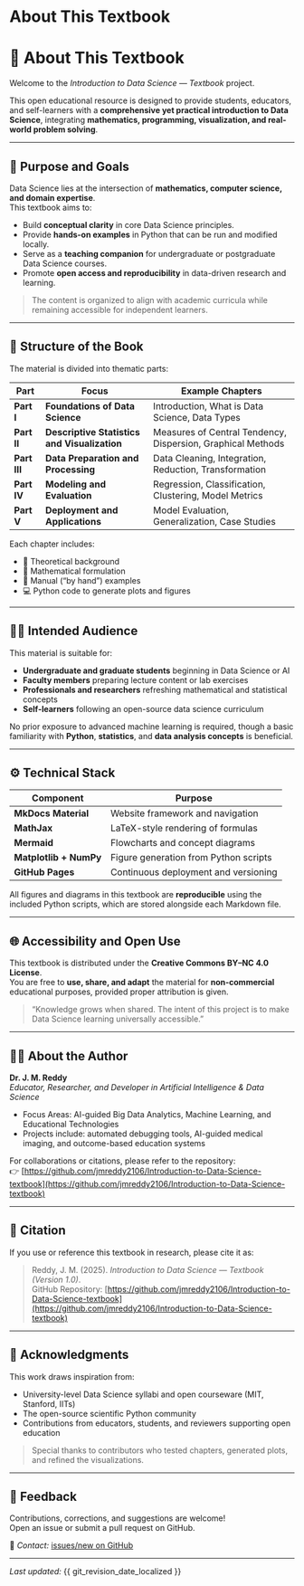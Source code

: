 # About This Textbook

# 📖 About This Textbook

Welcome to the *Introduction to Data Science — Textbook* project.

This open educational resource is designed to provide students, educators, and self-learners with a **comprehensive yet practical introduction to Data Science**, integrating **mathematics, programming, visualization, and real-world problem solving**.

---

## 🎯 Purpose and Goals

Data Science lies at the intersection of **mathematics, computer science, and domain expertise**.  
This textbook aims to:

- Build **conceptual clarity** in core Data Science principles.  
- Provide **hands-on examples** in Python that can be run and modified locally.  
- Serve as a **teaching companion** for undergraduate or postgraduate Data Science courses.  
- Promote **open access and reproducibility** in data-driven research and learning.

> The content is organized to align with academic curricula while remaining accessible for independent learners.

---

## 🧩 Structure of the Book

The material is divided into thematic parts:

| Part | Focus | Example Chapters |
|------|--------|------------------|
| **Part I** | **Foundations of Data Science** | Introduction, What is Data Science, Data Types |
| **Part II** | **Descriptive Statistics and Visualization** | Measures of Central Tendency, Dispersion, Graphical Methods |
| **Part III** | **Data Preparation and Processing** | Data Cleaning, Integration, Reduction, Transformation |
| **Part IV** | **Modeling and Evaluation** | Regression, Classification, Clustering, Model Metrics |
| **Part V** | **Deployment and Applications** | Model Evaluation, Generalization, Case Studies |

Each chapter includes:
- 📘 Theoretical background  
- 🧮 Mathematical formulation  
- 🧠 Manual (“by hand”) examples  
- 💻 Python code to generate plots and figures

---

## 🧑‍🏫 Intended Audience

This material is suitable for:

- **Undergraduate and graduate students** beginning in Data Science or AI  
- **Faculty members** preparing lecture content or lab exercises  
- **Professionals and researchers** refreshing mathematical and statistical concepts  
- **Self-learners** following an open-source data science curriculum

No prior exposure to advanced machine learning is required, though a basic familiarity with **Python**, **statistics**, and **data analysis concepts** is beneficial.

---

## ⚙️ Technical Stack

| Component | Purpose |
|------------|----------|
| **MkDocs Material** | Website framework and navigation |
| **MathJax** | LaTeX-style rendering of formulas |
| **Mermaid** | Flowcharts and concept diagrams |
| **Matplotlib + NumPy** | Figure generation from Python scripts |
| **GitHub Pages** | Continuous deployment and versioning |

All figures and diagrams in this textbook are **reproducible** using the included Python scripts, which are stored alongside each Markdown file.

---

## 🌐 Accessibility and Open Use

This textbook is distributed under the **Creative Commons BY–NC 4.0 License**.  
You are free to **use, share, and adapt** the material for **non-commercial** educational purposes, provided proper attribution is given.

> “Knowledge grows when shared. The intent of this project is to make Data Science learning universally accessible.”

---

## 👨‍💻 About the Author

**Dr. J. M. Reddy**  
*Educator, Researcher, and Developer in Artificial Intelligence & Data Science*  
- Focus Areas: AI-guided Big Data Analytics, Machine Learning, and Educational Technologies  
- Projects include: automated debugging tools, AI-guided medical imaging, and outcome-based education systems  

For collaborations or citations, please refer to the repository:  
👉 [https://github.com/jmreddy2106/Introduction-to-Data-Science-textbook](https://github.com/jmreddy2106/Introduction-to-Data-Science-textbook)

---

## 🔗 Citation

If you use or reference this textbook in research, please cite it as:

> Reddy, J. M. (2025). *Introduction to Data Science — Textbook (Version 1.0)*.  
> GitHub Repository: [https://github.com/jmreddy2106/Introduction-to-Data-Science-textbook](https://github.com/jmreddy2106/Introduction-to-Data-Science-textbook)

---

## 🧭 Acknowledgments

This work draws inspiration from:
- University-level Data Science syllabi and open courseware (MIT, Stanford, IITs)  
- The open-source scientific Python community  
- Contributions from educators, students, and reviewers supporting open education

> Special thanks to contributors who tested chapters, generated plots, and refined the visualizations.

---

## 💬 Feedback

Contributions, corrections, and suggestions are welcome!  
Open an issue or submit a pull request on GitHub.  

📧 *Contact:* [issues/new on GitHub](https://github.com/jmreddy2106/Introduction-to-Data-Science-textbook/issues)


---

*Last updated:* {{ git_revision_date_localized }}



